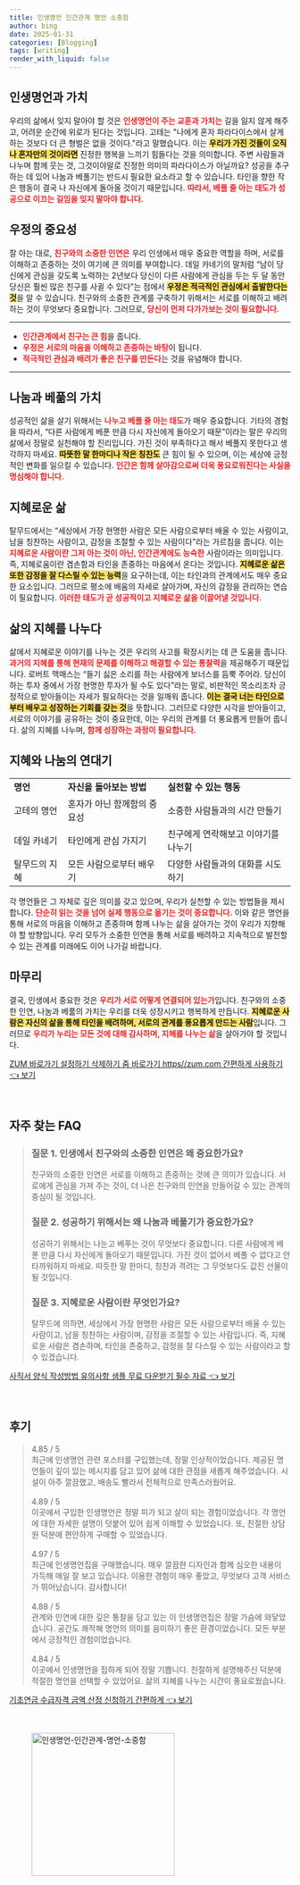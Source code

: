 ```yaml
---
title: 인생명언 인간관계 명언 소중함
author: bing
date: 2025-01-31
categories: [Blogging]
tags: [writing]
render_with_liquid: false
---
```



<h2 id='인생명언과 가치'>인생명언과 가치</h2>

<p>우리의 삶에서 잊지 말아야 할 것은 <b><span style="color: #ee2323;">인생명언이 주는 교훈과 가치는</span></b> 길을 잃지 않게 해주고, 어려운 순간에 위로가 된다는 것입니다. 고테는 "나에게 혼자 파라다이스에서 살게 하는 것보다 더 큰 형벌은 없을 것이다."라고 말했습니다. 이는 <b><span style="background-color: #ffe066;">우리가 가진 것들이 오직 나 혼자만의 것이라면</span></b> 진정한 행복을 느끼기 힘들다는 것을 의미합니다. 주변 사람들과 나누며 함께 웃는 것, 그것이야말로 진정한 의미의 파라다이스가 아닐까요? 성공을 추구하는 데 있어 나눔과 베풀기는 반드시 필요한 요소라고 할 수 있습니다. 타인을 향한 작은 행동이 결국 나 자신에게 돌아올 것이기 때문입니다. <b><span style="color: #ee2323;">따라서, 베풀 줄 아는 태도가 성공으로 이끄는 길임을 잊지 말아야 합니다.</span></b></p>

<h2 id='우정의 중요성'>우정의 중요성</h2>

<p>잘 아는 대로, <b><span style="color: #ee2323;">친구와의 소중한 인연은</span></b> 우리 인생에서 매우 중요한 역할을 하며, 서로를 이해하고 존중하는 것이 여기에 큰 의미를 부여합니다. 데일 카네기의 말처럼 “남이 당신에게 관심을 갖도록 노력하는 2년보다 당신이 다른 사람에게 관심을 두는 두 달 동안 당신은 훨씬 많은 친구를 사귈 수 있다”는 점에서 <b><span style="background-color: #ffe066;">우정은 적극적인 관심에서 출발한다는 것</span></b>을 알 수 있습니다. 친구와의 소중한 관계를 구축하기 위해서는 서로를 이해하고 배려하는 것이 무엇보다 중요합니다. 그러므로, <b><span style="color: #ee2323;">당신이 먼저 다가가보는 것이 필요합니다.</span></b></p>

<hr />

<ul>
    <li><b><span style="color: #ee2323;">인간관계에서 친구는 큰 힘</span></b>을 줍니다.</li>
    <li><b><span style="color: #ee2323;">우정은 서로의 마음을 이해하고 존중하는 바탕</span></b>이 됩니다.</li>
    <li><b><span style="color: #ee2323;">적극적인 관심과 배려가 좋은 친구를 만든다</span></b>는 것을 유념해야 합니다.</li>
</ul>

<hr />

<h2 id='나눔과 베풂의 가치'>나눔과 베풂의 가치</h2>

<p>성공적인 삶을 살기 위해서는 <b><span style="color: #ee2323;">나누고 베풀 줄 아는 태도</span></b>가 매우 중요합니다. 기타의 경험을 따라서, “다른 사람에게 베푼 만큼 다시 자신에게 돌아오기 때문”이라는 말은 우리의 삶에서 정말로 실천해야 할 진리입니다. 가진 것이 부족하다고 해서 베풀지 못한다고 생각하지 마세요. <b><span style="background-color: #ffe066;">따뜻한 말 한마디나 작은 칭찬도</span></b> 큰 힘이 될 수 있으며, 이는 세상에 긍정적인 변화를 일으킬 수 있습니다. <b><span style="color: #ee2323;">인간은 함께 살아감으로써 더욱 풍요로워진다는 사실을 명심해야 합니다.</span></b></p>

<h2 id='지혜로운 삶'>지혜로운 삶</h2>

<p>탈무드에서는 “세상에서 가장 현명한 사람은 모든 사람으로부터 배울 수 있는 사람이고, 남을 칭찬하는 사람이고, 감정을 조절할 수 있는 사람이다”라는 가르침을 줍니다. 이는 <b><span style="color: #ee2323;">지혜로운 사람이란 그저 아는 것이 아닌, 인간관계에도 능숙한</span></b> 사람이라는 의미입니다. 즉, 지혜로움이란 겸손함과 타인을 존중하는 마음에서 온다는 것입니다. <b><span style="background-color: #ffe066;">지혜로운 삶은 또한 감정을 잘 다스릴 수 있는 능력</span></b>을 요구하는데, 이는 타인과의 관계에서도 매우 중요한 요소입니다. 그러므로 평소에 배움의 자세로 살아가며, 자신의 감정을 관리하는 연습이 필요합니다. <b><span style="color: #ee2323;">이러한 태도가 곧 성공적이고 지혜로운 삶을 이끌어낼 것입니다.</span></b></p>

<h2 id='삶의 지혜를 나누다'>삶의 지혜를 나누다</h2>

<p>삶에서 지혜로운 이야기를 나누는 것은 우리의 사고를 확장시키는 데 큰 도움을 줍니다. <b><span style="color: #ee2323;">과거의 지혜를 통해 현재의 문제를 이해하고 해결할 수 있는 통찰력</span></b>을 제공해주기 때문입니다. 로버트 맥매스는 “들기 싫은 소리를 하는 사람에게 보너스를 듬뿍 주어라. 당신이 하는 투자 중에서 가장 현명한 투자가 될 수도 있다”라는 말로, 비판적인 목소리조차 긍정적으로 받아들이는 자세가 필요하다는 것을 일깨워 줍니다. <b><span style="background-color: #ffe066;">이는 결국 너는 타인으로부터 배우고 성장하는 기회를 갖는 것</span></b>을 뜻합니다. 그러므로 다양한 시각을 받아들이고, 서로의 이야기를 공유하는 것이 중요한데, 이는 우리의 관계를 더 풍요롭게 만들어 줍니다. 삶의 지혜를 나누며, <b><span style="color: #ee2323;">함께 성장하는 과정이 필요합니다.</span></b></p>

<h2 id='지혜와 나눔의 연대기'>지혜와 나눔의 연대기</h2>

<table>
    <tr>
        <td><b>명언</b></td>
        <td><b>자신을 돌아보는 방법</b></td>
        <td><b>실천할 수 있는 행동</b></td>
    </tr>
    <tr>
        <td>고테의 명언</td>
        <td>혼자가 아닌 함께함의 중요성</td>
        <td>소중한 사람들과의 시간 만들기</td>
    </tr>
    <tr>
        <td>데일 카네기</td>
        <td>타인에게 관심 가지기</td>
        <td>친구에게 연락해보고 이야기를 나누기</td>
    </tr>
    <tr>
        <td>탈무드의 지혜</td>
        <td>모든 사람으로부터 배우기</td>
        <td>다양한 사람들과의 대화를 시도하기</td>
    </tr>
</table>

<p>각 명언들은 그 자체로 깊은 의미를 갖고 있으며, 우리가 실천할 수 있는 방법들을 제시합니다. <b><span style="color: #ee2323;">단순히 읽는 것을 넘어 실제 행동으로 옮기는 것이 중요합니다.</span></b> 이와 같은 명언을 통해 서로의 마음을 이해하고 존중하며 함께 나누는 삶을 살아가는 것이 우리가 지향해야 할 방향입니다. 우리 모두가 소중한 인연을 통해 서로를 배려하고 지속적으로 발전할 수 있는 관계를 미래에도 이어 나가길 바랍니다.</p>

<h2 id='마무리'>마무리</h2>

<p>결국, 인생에서 중요한 것은 <b><span style="color: #ee2323;">우리가 서로 어떻게 연결되어 있는가</span></b>입니다. 친구와의 소중한 인연, 나눔과 베풂의 가치는 우리를 더욱 성장시키고 행복하게 만듭니다. <b><span style="background-color: #ffe066;">지혜로운 사람은 자신의 삶을 통해 타인을 배려하며, 서로의 관계를 풍요롭게 만드는 사람</span></b>입니다. 그러므로 <b><span style="color: #ee2323;">우리가 누리는 모든 것에 대해 감사하며, 지혜를 나누는 삶</span></b>을 살아가야 할 것입니다.</p>


<p><a class="click-button" title="ZUM 바로가기 설정하기 삭제하기 줌 바로가기 https//zum.com 간편하게 사용하기" href="https://24nara.github.io/posts/ZUM-%EB%B0%94%EB%A1%9C%EA%B0%80%EA%B8%B0-%EC%84%A4%EC%A0%95%ED%95%98%EA%B8%B0-%EC%82%AD%EC%A0%9C%ED%95%98%EA%B8%B0-%EC%A4%8C-%EB%B0%94%EB%A1%9C%EA%B0%80%EA%B8%B0-httpszum.com-%EA%B0%84%ED%8E%B8%ED%95%98%EA%B2%8C-%EC%82%AC%EC%9A%A9%ED%95%98%EA%B8%B0/" rel="dofollow">ZUM 바로가기 설정하기 삭제하기 줌 바로가기 https//zum.com 간편하게 사용하기 👈 보기</a></p><br>
<h2 id='자주_찾는_FAQ'>자주 찾는 FAQ</h2>
<div itemscope="" itemtype="https://schema.org/FAQPage"> <blockquote> <div itemscope="" itemprop="mainEntity" itemtype="https://schema.org/Question"> <h3 itemprop="name">질문 1. 인생에서 친구와의 소중한 인연은 왜 중요한가요?</h3> <div itemscope="" itemprop="acceptedAnswer" itemtype="https://schema.org/Answer"> <span itemprop="text"> <p>친구와의 소중한 인연은 서로를 이해하고 존중하는 것에 큰 의미가 있습니다. 서로에게 관심을 가져 주는 것이, 더 나은 친구와의 인연을 만들어갈 수 있는 관계의 중심이 될 것입니다.</p> </span> </div> </div> <div itemscope="" itemprop="mainEntity" itemtype="https://schema.org/Question"> <h3 itemprop="name">질문 2. 성공하기 위해서는 왜 나눔과 베풀기가 중요한가요?</h3> <div itemscope="" itemprop="acceptedAnswer" itemtype="https://schema.org/Answer"> <span itemprop="text"> <p>성공하기 위해서는 나눈고 베푸는 것이 무엇보다 중요합니다. 다른 사람에게 베푼 만큼 다시 자신에게 돌아오기 때문입니다. 가진 것이 없어서 베풀 수 없다고 안타까워하지 마세요. 따듯한 말 한마디, 칭찬과 격려는 그 무엇보다도 값진 선물이 될 것입니다.</p> </span> </div> </div> <div itemscope="" itemprop="mainEntity" itemtype="https://schema.org/Question"> <h3 itemprop="name">질문 3. 지혜로운 사람이란 무엇인가요?</h3> <div itemscope="" itemprop="acceptedAnswer" itemtype="https://schema.org/Answer"> <span itemprop="text"> <p>탈무드에 의하면, 세상에서 가장 현명한 사람은 모든 사람으로부터 배울 수 있는 사람이고, 남을 칭찬하는 사람이며, 감정을 조절할 수 있는 사람입니다. 즉, 지혜로운 사람은 겸손하며, 타인을 존중하고, 감정을 잘 다스릴 수 있는 사람이라고 할 수 있겠습니다.</p> </span> </div> </div> </blockquote> </div>
<p><a class="click-button" title="사직서 양식 작성방법 유의사항 샘플 무료 다운받기 필수 자료" href="https://24nara.github.io/posts/%EC%82%AC%EC%A7%81%EC%84%9C-%EC%96%91%EC%8B%9D-%EC%9E%91%EC%84%B1%EB%B0%A9%EB%B2%95-%EC%9C%A0%EC%9D%98%EC%82%AC%ED%95%AD-%EC%83%98%ED%94%8C-%EB%AC%B4%EB%A3%8C-%EB%8B%A4%EC%9A%B4%EB%B0%9B%EA%B8%B0-%ED%95%84%EC%88%98-%EC%9E%90%EB%A3%8C/" rel="dofollow">사직서 양식 작성방법 유의사항 샘플 무료 다운받기 필수 자료 👈 보기</a></p><br>
<h2 id='후기'>후기</h2>
<div itemscope itemtype="https://schema.org/Product">
  <blockquote>
  <div itemprop="review" itemscope itemtype="https://schema.org/Review">
      <div itemprop="reviewRating" itemscope itemtype="https://schema.org/Rating"> <span itemprop="ratingValue">4.85</span> / <span itemprop="bestRating">5</span> </div>
      <span itemprop="reviewBody">최근에 인생명언 관련 포스터를 구입했는데, 정말 인상적이었습니다. 제공된 명언들이 깊이 있는 메시지를 담고 있어 삶에 대한 관점을 새롭게 해주었습니다. 시설이 아주 깔끔했고, 배송도 빨라서 전체적으로 만족스러웠어요.</span>
  </div>
  <br>
  <div itemprop="review" itemscope itemtype="https://schema.org/Review">
      <div itemprop="reviewRating" itemscope itemtype="https://schema.org/Rating"> <span itemprop="ratingValue">4.89</span> / <span itemprop="bestRating">5</span> </div>
      <span itemprop="reviewBody">이곳에서 구입한 인생명언은 정말 피가 되고 살이 되는 경험이었습니다. 각 명언에 대한 자세한 설명이 덧붙어 있어 쉽게 이해할 수 있었습니다. 또, 친절한 상담원 덕분에 편안하게 구매할 수 있었습니다.</span>
  </div>
  <br>
  <div itemprop="review" itemscope itemtype="https://schema.org/Review">
      <div itemprop="reviewRating" itemscope itemtype="https://schema.org/Rating"> <span itemprop="ratingValue">4.97</span> / <span itemprop="bestRating">5</span> </div>
      <span itemprop="reviewBody">최근에 인생명언집을 구매했습니다. 매우 깔끔한 디자인과 함께 심오한 내용이 가득해 매일 잘 보고 있습니다. 이용한 경험이 매우 좋았고, 무엇보다 고객 서비스가 뛰어났습니다. 감사합니다!</span>
  </div>
  <br>
  <div itemprop="review" itemscope itemtype="https://schema.org/Review">
      <div itemprop="reviewRating" itemscope itemtype="https://schema.org/Rating"> <span itemprop="ratingValue">4.88</span> / <span itemprop="bestRating">5</span> </div>
      <span itemprop="reviewBody">관계와 인연에 대한 깊은 통찰을 담고 있는 이 인생명언집은 정말 가슴에 와닿았습니다. 공간도 쾌적해 명언의 의미를 음미하기 좋은 환경이었습니다. 모든 부분에서 긍정적인 경험이었습니다.</span>
  </div>
  <br>
  <div itemprop="review" itemscope itemtype="https://schema.org/Review">
      <div itemprop="reviewRating" itemscope itemtype="https://schema.org/Rating"> <span itemprop="ratingValue">4.84</span> / <span itemprop="bestRating">5</span> </div>
      <span itemprop="reviewBody">이곳에서 인생명언을 접하게 되어 정말 기쁩니다. 친절하게 설명해주신 덕분에 적절한 명언을 선택할 수 있었어요. 삶의 지혜를 나누는 시간이 풍요로웠습니다.</span>
  </div>
  </blockquote>
</div>
<p><a class="click-button" title="기초연금 수급자격 금액 산정 신청하기 간편하게" href="https://24nara.github.io/posts/%EA%B8%B0%EC%B4%88%EC%97%B0%EA%B8%88-%EC%88%98%EA%B8%89%EC%9E%90%EA%B2%A9-%EA%B8%88%EC%95%A1-%EC%82%B0%EC%A0%95-%EC%8B%A0%EC%B2%AD%ED%95%98%EA%B8%B0-%EA%B0%84%ED%8E%B8%ED%95%98%EA%B2%8C/" rel="dofollow">기초연금 수급자격 금액 산정 신청하기 간편하게 👈 보기</a></p><br>
<figure class="image"><img src="https://24nara.github.io/assets/img/thumbnail/인생명언-인간관계-명언-소중함.webp" alt="인생명언-인간관계-명언-소중함" width="256" height="256"></figure>